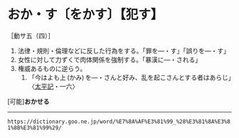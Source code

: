 # おか・す〔をかす〕【犯す】

［動サ五（四）］
1.  法律・規則・倫理などに反した行為をする。「罪を―・す」「誤りを―・す」
2.  女性に対して力ずくで肉体関係を強制する。「暴漢に―・される」
3.  権威あるものに逆らう。    
    1.  「今はよも上 (かみ) を―・さんと好み、乱を起こさんとする者はあらじ」〈[太平記](https://dictionary.goo.ne.jp/word/%E5%A4%AA%E5%B9%B3%E8%A8%98/#jn-134384)・一六〉
        

\[可能\]**おかせる**

---
`https://dictionary.goo.ne.jp/word/%E7%8A%AF%E3%81%99_%28%E3%81%8A%E3%81%8B%E3%81%99%29/`